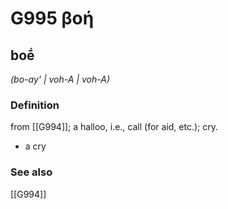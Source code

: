 # G995 βοή

## boḗ

_(bo-ay' | voh-A | voh-A)_

### Definition

from [[G994]]; a halloo, i.e., call (for aid, etc.); cry.

- a cry

### See also

[[G994]]

